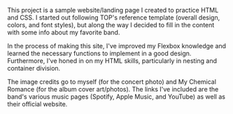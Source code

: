 This project is a sample website/landing page I created to practice HTML and CSS. I started out following TOP's reference template (overall design, colors, and font styles), but along the way I decided to fill in the content with some info about my favorite band.

In the process of making this site, I've improved my Flexbox knowledge and  learned the necessary functions to implement in a good design. Furthermore, I've honed in on my HTML skills, particularly in nesting and container division.

The image credits go to myself (for the concert photo) and My Chemical Romance (for the album cover art/photos). The links I've included are the band's various music pages (Spotify, Apple Music, and YouTube) as well as their official website.